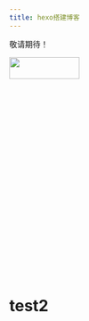 ```yaml
---
title: hexo搭建博客
---
```

敬请期待！

<img src="/images/blog/test.jpg" width="50%" height="10%" />


# test2
